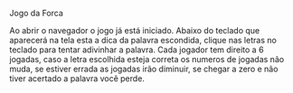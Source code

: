 Jogo da Forca

Ao abrir o navegador o jogo já está iniciado.
Abaixo do teclado que aparecerá na tela esta a dica da palavra escondida, clique nas letras no teclado para tentar adivinhar a palavra. Cada jogador tem direito a 6 jogadas, caso a letra escolhida esteja correta os numeros de jogadas não muda, se estiver errada as jogadas irão diminuir, se chegar a zero e não tiver acertado a palavra você perde.
